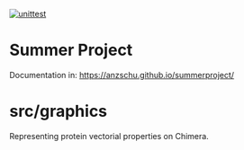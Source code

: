[![unittest](https://github.com/anzschu/summerproject/actions/workflows/ci.yml/badge.svg?branch=testing&event=push)](https://github.com/anzschu/summerproject/actions/workflows/ci.yml)

# Summer Project

Documentation in: https://anzschu.github.io/summerproject/


# src/graphics

Representing protein vectorial properties on Chimera.
